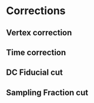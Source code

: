 # Corrections

## Vertex correction



## Time correction



## DC Fiducial cut



## Sampling Fraction cut

